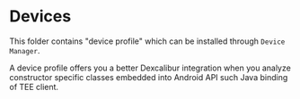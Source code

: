 # Devices

This folder contains "device profile" which can be installed through `Device Manager`.

A device profile offers you a better Dexcalibur integration when you analyze constructor specific classes embedded into Android API such Java binding of TEE client.


